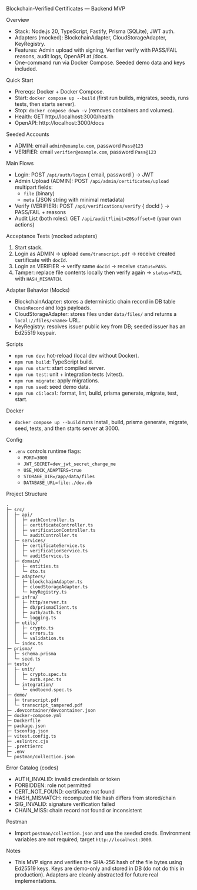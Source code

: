 Blockchain-Verified Certificates — Backend MVP

Overview

- Stack: Node.js 20, TypeScript, Fastify, Prisma (SQLite), JWT auth.
- Adapters (mocked): BlockchainAdapter, CloudStorageAdapter, KeyRegistry.
- Features: Admin upload with signing, Verifier verify with PASS/FAIL reasons, audit logs, OpenAPI at /docs.
- One-command run via Docker Compose. Seeded demo data and keys included.

Quick Start

- Prereqs: Docker + Docker Compose.
- Start: `docker compose up --build` (first run builds, migrates, seeds, runs tests, then starts server).
- Stop: `docker compose down -v` (removes containers and volumes).
- Health: GET http://localhost:3000/health
- OpenAPI: http://localhost:3000/docs

Seeded Accounts

- ADMIN: email `admin@example.com`, password `Pass@123`
- VERIFIER: email `verifier@example.com`, password `Pass@123`

Main Flows

- Login: POST `/api/auth/login` { email, password } -> JWT
- Admin Upload (ADMIN): POST `/api/admin/certificates/upload` multipart fields:
  - `file` (binary)
  - `meta` (JSON string with minimal metadata)
- Verify (VERIFIER): POST `/api/verifications/verify` { docId } -> PASS/FAIL + reasons
- Audit List (both roles): GET `/api/audit?limit=20&offset=0` (your own actions)

Acceptance Tests (mocked adapters)

1) Start stack.
2) Login as ADMIN -> upload `demo/transcript.pdf` -> receive created certificate with `docId`.
3) Login as VERIFIER -> verify same `docId` -> receive `status=PASS`.
4) Tamper: replace file contents locally then verify again -> `status=FAIL` with `HASH_MISMATCH`.

Adapter Behavior (Mocks)

- BlockchainAdapter: stores a deterministic chain record in DB table `ChainRecord` and logs payloads.
- CloudStorageAdapter: stores files under `data/files/` and returns a `local://files/<name>` URL.
- KeyRegistry: resolves issuer public key from DB; seeded issuer has an Ed25519 keypair.

Scripts

- `npm run dev`: hot-reload (local dev without Docker).
- `npm run build`: TypeScript build.
- `npm run start`: start compiled server.
- `npm run test`: unit + integration tests (vitest).
- `npm run migrate`: apply migrations.
- `npm run seed`: seed demo data.
- `npm run ci:local`: format, lint, build, prisma generate, migrate, test, start.

Docker

- `docker compose up --build` runs install, build, prisma generate, migrate, seed, tests, and then starts server at 3000.

Config

- `.env` controls runtime flags:
  - `PORT=3000`
  - `JWT_SECRET=dev_jwt_secret_change_me`
  - `USE_MOCK_ADAPTERS=true`
  - `STORAGE_DIR=/app/data/files`
  - `DATABASE_URL=file:./dev.db`

Project Structure

```
.
├─ src/
│  ├─ api/
│  │  ├─ authController.ts
│  │  ├─ certificateController.ts
│  │  ├─ verificationController.ts
│  │  └─ auditController.ts
│  ├─ services/
│  │  ├─ certificateService.ts
│  │  ├─ verificationService.ts
│  │  └─ auditService.ts
│  ├─ domain/
│  │  ├─ entities.ts
│  │  └─ dto.ts
│  ├─ adapters/
│  │  ├─ blockchainAdapter.ts
│  │  ├─ cloudStorageAdapter.ts
│  │  └─ keyRegistry.ts
│  ├─ infra/
│  │  ├─ http/server.ts
│  │  ├─ db/prismaClient.ts
│  │  ├─ auth/auth.ts
│  │  └─ logging.ts
│  ├─ utils/
│  │  ├─ crypto.ts
│  │  ├─ errors.ts
│  │  └─ validation.ts
│  └─ index.ts
├─ prisma/
│  ├─ schema.prisma
│  └─ seed.ts
├─ tests/
│  ├─ unit/
│  │  ├─ crypto.spec.ts
│  │  └─ auth.spec.ts
│  └─ integration/
│     └─ endtoend.spec.ts
├─ demo/
│  ├─ transcript.pdf
│  └─ transcript_tampered.pdf
├─ .devcontainer/devcontainer.json
├─ docker-compose.yml
├─ Dockerfile
├─ package.json
├─ tsconfig.json
├─ vitest.config.ts
├─ .eslintrc.cjs
├─ .prettierrc
├─ .env
└─ postman/collection.json
```

Error Catalog (codes)

- AUTH_INVALID: invalid credentials or token
- FORBIDDEN: role not permitted
- CERT_NOT_FOUND: certificate not found
- HASH_MISMATCH: recomputed file hash differs from stored/chain
- SIG_INVALID: signature verification failed
- CHAIN_MISS: chain record not found or inconsistent

Postman

- Import `postman/collection.json` and use the seeded creds. Environment variables are not required; target `http://localhost:3000`.

Notes

- This MVP signs and verifies the SHA-256 hash of the file bytes using Ed25519 keys. Keys are demo-only and stored in DB (do not do this in production). Adapters are cleanly abstracted for future real implementations.

